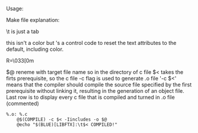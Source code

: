 Usage:


Make file explanation:

\t is just a tab


this isn't a color but 's a control code to reset the text attributes to the default, including color.

R=\033[0m


$@ reneme with target file name so in the directory of c file
$< takes the firts prerequisite, so the c file
-c flag is used to generate .o file
'-c $<' means that the compiler should compile the source file specified by the first prerequisite without linking it, resulting in the generation of an object file.
Last row is to display every c file that is compiled and turned in .o file (commented)

	%.o: %.c
		@$(COMPILE) -c $< -Iincludes -o $@
		@echo "$(BLUE)[LIBFTX]:\t$< COMPILED!"
